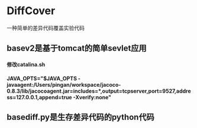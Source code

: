 # DiffCover
一种简单的差异代码覆盖实验代码

## basev2是基于tomcat的简单sevlet应用
#### 修改catalina.sh 
#### JAVA_OPTS="$JAVA_OPTS -javaagent:/Users/pingan/workspace/jacoco-0.8.3/lib/jacocoagent.jar=includes=*,output=tcpserver,port=9527,address=127.0.0.1,append=true -Xverify:none"


## basediff.py是生存差异代码的python代码


